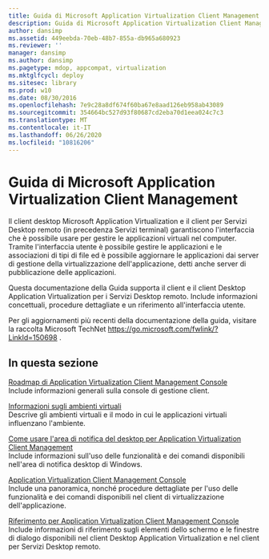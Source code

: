 ```yaml
---
title: Guida di Microsoft Application Virtualization Client Management
description: Guida di Microsoft Application Virtualization Client Management
author: dansimp
ms.assetid: 449eebda-70eb-48b7-855a-db965a680923
ms.reviewer: ''
manager: dansimp
ms.author: dansimp
ms.pagetype: mdop, appcompat, virtualization
ms.mktglfcycl: deploy
ms.sitesec: library
ms.prod: w10
ms.date: 08/30/2016
ms.openlocfilehash: 7e9c28a8df674f60ba67e8aad126eb958ab43089
ms.sourcegitcommit: 354664bc527d93f80687cd2eba70d1eea024c7c3
ms.translationtype: MT
ms.contentlocale: it-IT
ms.lasthandoff: 06/26/2020
ms.locfileid: "10816206"
---
```

# Guida di Microsoft Application Virtualization Client Management


Il client desktop Microsoft Application Virtualization e il client per Servizi Desktop remoto (in precedenza Servizi terminal) garantiscono l'interfaccia che è possibile usare per gestire le applicazioni virtuali nel computer. Tramite l'interfaccia utente è possibile gestire le applicazioni e le associazioni di tipi di file ed è possibile aggiornare le applicazioni dai server di gestione della virtualizzazione dell'applicazione, detti anche server di pubblicazione delle applicazioni.

Questa documentazione della Guida supporta il client e il client Desktop Application Virtualization per i Servizi Desktop remoto. Include informazioni concettuali, procedure dettagliate e un riferimento all'interfaccia utente.

Per gli aggiornamenti più recenti della documentazione della guida, visitare la raccolta Microsoft TechNet <https://go.microsoft.com/fwlink/?LinkId=150698> .

## In questa sezione


<a href="" id="application-virtualization-client-management-console-roadmap"></a>[Roadmap di Application Virtualization Client Management Console](application-virtualization-client-management-console-roadmap.md)  
Include informazioni generali sulla console di gestione client.

<a href="" id="about-virtual-environments"></a>[Informazioni sugli ambienti virtuali](about-virtual-environments.md)  
Descrive gli ambienti virtuali e il modo in cui le applicazioni virtuali influenzano l'ambiente.

<a href="" id="how-to-use-the-desktop-notification-area-for-application-virtualization-client-management"></a>[Come usare l'area di notifica del desktop per Application Virtualization Client Management](how-to-use-the-desktop-notification-area-for-application-virtualization-client-management.md)  
Include informazioni sull'uso delle funzionalità e dei comandi disponibili nell'area di notifica desktop di Windows.

<a href="" id="application-virtualization-client-management-console"></a>[Application Virtualization Client Management Console](application-virtualization-client-management-console.md)  
Include una panoramica, nonché procedure dettagliate per l'uso delle funzionalità e dei comandi disponibili nel client di virtualizzazione dell'applicazione.

<a href="" id="application-virtualization-client-management-console-reference"></a>[Riferimento per Application Virtualization Client Management Console](application-virtualization-client-management-console-reference.md)  
Include informazioni di riferimento sugli elementi dello schermo e le finestre di dialogo disponibili nel client Desktop Application Virtualization e nel client per Servizi Desktop remoto.

 

 





